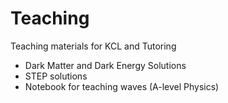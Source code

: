 # Teaching

Teaching materials for KCL and Tutoring

* Dark Matter and Dark Energy Solutions
* STEP solutions
* Notebook for teaching waves (A-level Physics)
